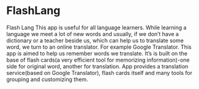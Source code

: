 # FlashLang
Flash Lang 
This app is useful for all language learners. 
While learning a language we meet a lot of new words and usually, if we don’t have a dictionary or a teacher beside us, which can help us to translate some word, we turn to an online translator. For example Google Translator. 
This app is aimed to help us remember words we translate. It’s is built on the base of flash cards(a very efficient tool for memorizing information)-one side for original word, another for translation. 
App provides a translation service(based on Google Translator), flash cards itself and many tools for grouping and customizing them.
